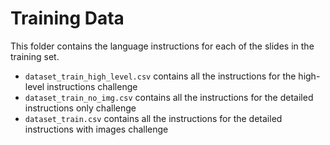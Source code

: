 # Training Data

This folder contains the language instructions for each of the slides in the training set.

- `dataset_train_high_level.csv` contains all the instructions for the high-level instructions challenge
- `dataset_train_no_img.csv` contains all the instructions for the detailed instructions only challenge
- `dataset_train.csv` contains all the instructions for the detailed instructions with images challenge
